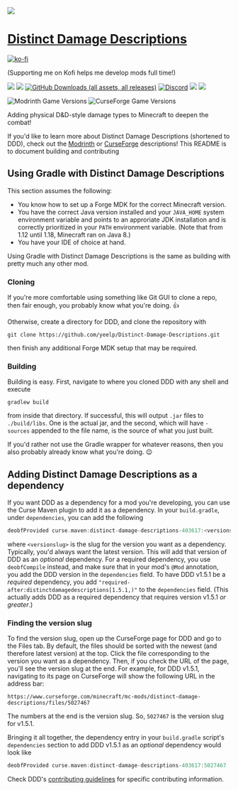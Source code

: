 ![](images/DDDBanner.png)

# [Distinct Damage Descriptions](https://www.curseforge.com/minecraft/mc-mods/distinct-damage-descriptions)
[![ko-fi](https://ko-fi.com/img/githubbutton_sm.svg)](https://ko-fi.com/X8X5G4LPG)

(Supporting me on Kofi helps me develop mods full time!)

[![](https://img.shields.io/modrinth/dt/jU1Kqlqz?style=flat&logo=modrinth&label=Modrinth%20Downloads&color=00af5c)](https://modrinth.com/mod/distinct-damage-descriptions) 
[![](https://img.shields.io/curseforge/dt/403617?style=flat&logo=curseforge&label=CurseForge%20Downloads&color=f16436)](https://www.curseforge.com/minecraft/mc-mods/distinct-damage-descriptions) 
[![GitHub Downloads (all assets, all releases)](https://img.shields.io/github/downloads/yeelp/Distinct-Damage-Descriptions/total?style=flat&logo=github&label=GitHub%20Downloads&color=white)](https://github.com/yeelp/Distinct-Damage-Descriptions/releases) 
[![Discord](https://img.shields.io/discord/750481601107853373?style=flat&logo=discord&logoColor=white&color=5662f6)](https://discord.gg/hwzWdXQ)
![](https://img.shields.io/github/v/release/yeelp/Distinct-Damage-Descriptions?include_prereleases)
[![](https://img.shields.io/github/issues/yeelp/Distinct-Damage-Descriptions)](https://github.com/yeelp/Distinct-Damage-Descriptions/issues) 

![Modrinth Game Versions](https://img.shields.io/modrinth/game-versions/jU1Kqlqz?style=flat&logo=modrinth&label=Available%20For&color=00af5c) ![CurseForge Game Versions](https://img.shields.io/curseforge/game-versions/403617?style=flat&logo=curseforge&label=Available%20For&color=f16436)


Adding physical D&amp;D-style damage types to Minecraft to deepen the combat!

If you'd like to learn more about Distinct Damage Descriptions (shortened to DDD), check out the [Modrinth](https://modrinth.com/mod/distinct-damage-descriptions) or [CurseForge](https://www.curseforge.com/minecraft/mc-mods/distinct-damage-descriptions) descriptions! This README is to document building and contributing

## Using Gradle with Distinct Damage Descriptions
This section assumes the following:
- You know how to set up a Forge MDK for the correct Minecraft version.
- You have the correct Java version installed and your `JAVA_HOME` system environment variable and points to an approriate JDK installation and is correctly prioritized in your `PATH` environment variable. (Note that from 1.12 until 1.18, Minecraft ran on Java 8.)
- You have your IDE of choice at hand.

Using Gradle with Distinct Damage Descriptions is the same as building with pretty much any other mod.

### Cloning
If you're more comfortable using something like Git GUI to clone a repo, then fair enough, you probably know what you're doing. 👍

Otherwise, create a directory for DDD, and clone the repository with
```
git clone https://github.com/yeelp/Distinct-Damage-Descriptions.git
```
then finish any additional Forge MDK setup that may be required.

### Building
Building is easy. First, navigate to where you cloned DDD with any shell and execute
```
gradlew build
```
from inside that directory. If successful, this will output `.jar` files to `./build/libs`. One is the actual jar, and the second, which will have `-sources` appended to the file name, is the source of what you just built.

If you'd rather not use the Gradle wrapper for whatever reasons, then you also probably already know what you're doing. 😉

## Adding Distinct Damage Descriptions as a dependency
If you want DDD as a dependency for a mod you're developing, you can use the Curse Maven plugin to add it as a dependency. In your `build.gradle`, under `dependencies`, you can add the following
```gradle
deobfProvided curse.maven:distinct-damage-descriptions-403617:<versionslug>
```
where `<versionslug>` is the slug for the version you want as a dependency. Typically, you'd always want the latest version. This will add that version of DDD as an *optional* dependency. For a required dependency, you use `deobfCompile` instead, and make sure that in your mod's `@Mod` annotation, you add the DDD version in the `dependencies` field. To have DDD v1.5.1 be a *required* dependency, you add `"required-after:distinctdamagedescriptions[1.5.1,)"` to the `dependencies` field. (This actually adds DDD as a required dependency that requires version v1.5.1 *or greater*.)

### Finding the version slug
To find the version slug, open up the CurseForge page for DDD and go to the Files tab. By default, the files should be sorted with the newest (and therefore latest version) at the top. Click the file corresponding to the version you want as a dependency. Then, if you check the URL of the page, you'll see the version slug at the end. For example, for DDD v1.5.1, navigating to its page on CurseForge will show the following URL in the address bar:
```
https://www.curseforge.com/minecraft/mc-mods/distinct-damage-descriptions/files/5027467
```
The numbers at the end is the version slug. So, `5027467` is the version slug for v1.5.1.

Bringing it all together, the dependency entry in your `build.gradle` script's `dependencies` section to add DDD v1.5.1 as an *optional* dependency would look like
```gradle
deobfProvided curse.maven:distinct-damage-descriptions-403617:5027467
```

Check DDD's [contributing guidelines](https://github.com/yeelp/Distinct-Damage-Descriptions/blob/master/CONTRIBUTING.md) for specific contributing information.
